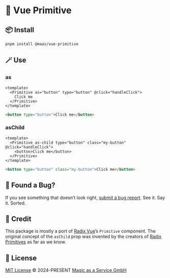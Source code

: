 # 🥚 Vue Primitive

## 📦 Install

```
pnpm install @maas/vue-primitive
```

## 🪄 Use

### as

```vue
<template>
  <Primitive as="button" type="button" @click="handleClick">
    Click me
  </Primitive>
</template>
```

```html
<button type="button">Click me</button>
```

### asChild

```vue
<template>
  <Primitive as-child type="button" class="my-button" @click="handleClick">
    <button>Click me</button>
  </Primitive>
</template>
```

```html
<button type="button" class="my-button">Click me</button>
```

## 🐛 Found a Bug?

If you see something that doesn’t look right, [submit a bug report](https://github.com/magicasaservice/vue-primitive/issues/new?assignees=&labels=bug%2Cpending+triage&template=bug_report.yml). See it. Say it. Sorted.

## 🤝 Credit

This package is mostly a port of [Radix Vue](https://github.com/unovue/reka-ui/tree/v1)’s `Primitive` component. The original concept of the `asChild` prop was invented by the creators of [Radix Primitives](https://github.com/radix-ui/primitives) as far as we know.

## 📄 License

[MIT License](https://github.com/magicasaservice/vue-primitive/blob/main/LICENSE) © 2024-PRESENT [Magic as a Service GmbH](https://github.com/magicasaservice)
